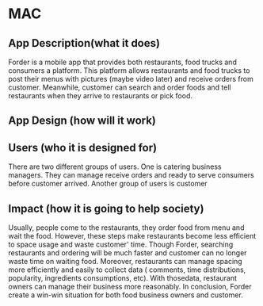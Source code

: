 # MAC

## App Description(what it does)
Forder is a mobile app that provides both restaurants, food trucks and consumers a platform. This
platform allows restaurants and food trucks to post their menus with pictures (maybe video later)
and receive orders from customer. Meanwhile, customer can search and order foods and tell
restaurants when they arrive to restaurants or pick food.

## App Design (how will it work)


## Users (who it is designed for)
There are two different groups of users. One is catering business managers. They can manage receive
orders and ready to serve consumers before customer arrived. Another group of users is customer

## Impact (how it is going to help society)
Usually, people come to the restaurants, they order food from menu and wait the food. However, these
steps make restaurants become less efficient to space usage and waste customer' time. Though Forder,
searching restaurants and ordering will be much faster and customer can no longer waste time on
waiting food. Moreover, restaurants can manage spacing more efficiently and easily to collect data (
comments, time distributions, popularity, ingredients consumptions, etc). With thosedata, restaurant
owners can manage their business more reasonably. In conclusion, Forder create a win-win situation
for both food business owners and customer.